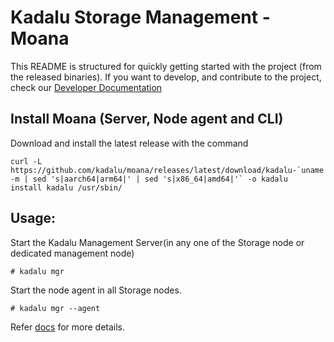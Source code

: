 # Kadalu Storage Management - Moana

This README is structured for quickly getting started with the project (from the released binaries). If you want to develop, and contribute to the project, check our [Developer Documentation](./docs/devel/README.adoc)

## Install Moana (Server, Node agent and CLI)

Download and install the latest release with the command

```
curl -L https://github.com/kadalu/moana/releases/latest/download/kadalu-`uname -m | sed 's|aarch64|arm64|' | sed 's|x86_64|amd64|'` -o kadalu
install kadalu /usr/sbin/
```

## Usage:

Start the Kadalu Management Server(in any one of the Storage node or dedicated management node)

```
# kadalu mgr
```

Start the node agent in all Storage nodes.

```
# kadalu mgr --agent
```

Refer [docs](./docs) for more details.
